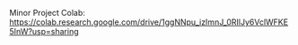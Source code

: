 Minor Project Colab: https://colab.research.google.com/drive/1ggNNpu_izImnJ_0RIlJy6VclWFKE5InW?usp=sharing
